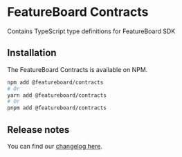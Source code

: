 # FeatureBoard Contracts

Contains TypeScript type definitions for FeatureBoard SDK

## Installation

The FeatureBoard Contracts is available on NPM.

```bash
npm add @featureboard/contracts
# Or
yarn add @featureboard/contracts
# Or
pnpm add @featureboard/contracts
```

## Release notes

You can find our [changelog here](CHANGELOG.md).
